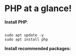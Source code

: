 # PHP at a glance!

**Install PHP**:

```

sudo apt update -y
sudo apt install php

```

**Install recommended packages:**